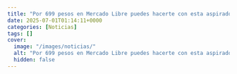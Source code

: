 ```yaml
---
title: "Por 699 pesos en Mercado Libre puedes hacerte con esta aspiradora seis en un0 que te ayudará a dejar tu casa reluciente"
date: 2025-07-01T01:14:11+0000
categories: [Noticias]
tags: []
cover:
  image: "/images/noticias/"
  alt: "Por 699 pesos en Mercado Libre puedes hacerte con esta aspiradora seis en un0 que te ayudará a dejar tu casa reluciente"
  hidden: false
---
```



